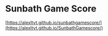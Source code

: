 # Sunbath Game Score
[https://alexltyt.github.io/sunbathgamescore/](https://alexltyt.github.io/SunbathGamescore/)
